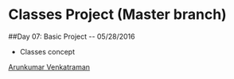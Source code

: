 # Classes Project (Master branch)

##Day 07: Basic Project -- 05/28/2016
* Classes concept

[Arunkumar Venkatraman](http://sqasolution.com)
